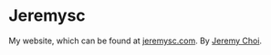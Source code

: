 # Jeremysc
My website, which can be found at [jeremysc.com](jeremysc.com).
By [Jeremy Choi](https://github.com/Jyrmi).